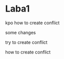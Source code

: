 # Laba1


 kpo
 how to create conflict
                                                                                                   
some changes

try to create conflict

how to create conflict

